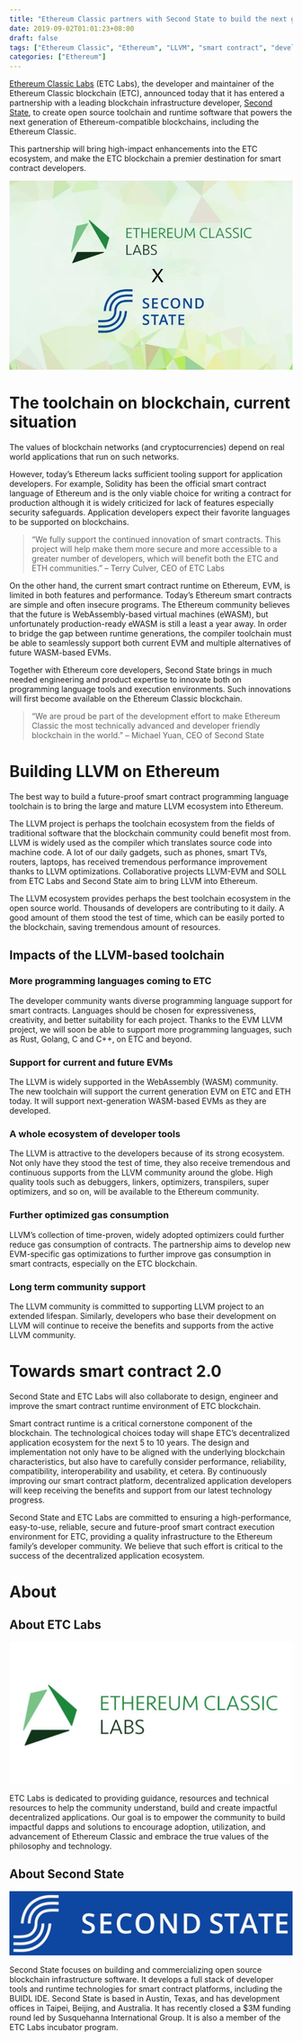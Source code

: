 ```yaml
---
title: "Ethereum Classic partners with Second State to build the next generation Ethereum infrastructure"
date: 2019-09-02T01:01:23+08:00
draft: false
tags: ["Ethereum Classic", "Ethereum", "LLVM", "smart contract", "development"]
categories: ["Ethereum"]
---
```


[Ethereum Classic Labs](https://etclabs.org/) (ETC Labs), the developer and maintainer of the Ethereum Classic blockchain (ETC), announced today that it has entered a partnership with a leading blockchain infrastructure developer, [Second State](https://www.secondstate.io/), to create open source toolchain and runtime software that powers the next generation of Ethereum-compatible blockchains, including the Ethereum Classic.

This partnership will bring high-impact enhancements into the ETC ecosystem, and make the ETC blockchain a premier destination for smart contract developers.

![ETC labs and Second State](/images/20190902-etclabs-01.jpeg)

# The toolchain on blockchain, current situation

The values of blockchain networks (and cryptocurrencies) depend on real world applications that run on such networks.

However, today’s Ethereum lacks sufficient tooling support for application developers. For example, Solidity has been the official smart contract language of Ethereum and is the only viable choice for writing a contract for production although it is widely criticized for lack of features especially security safeguards. Application developers expect their favorite languages to be supported on blockchains.

>“We fully support the continued innovation of smart contracts. This project will help make them more secure and more accessible to a greater number of developers, which will benefit both the ETC and ETH communities.” – Terry Culver, CEO of ETC Labs

On the other hand, the current smart contract runtime on Ethereum, EVM, is limited in both features and performance. Today’s Ethereum smart contracts are simple and often insecure programs. The Ethereum community believes that the future is WebAssembly-based virtual machines (eWASM), but unfortunately production-ready eWASM is still a least a year away. In order to bridge the gap between runtime generations, the compiler toolchain must be able to seamlessly support both current EVM and multiple alternatives of future WASM-based EVMs.

Together with Ethereum core developers, Second State brings in much needed engineering and product expertise to innovate both on programming language tools and execution environments. Such innovations will first become available on the Ethereum Classic blockchain.

> “We are proud be part of the development effort to make Ethereum Classic the most technically advanced and developer friendly blockchain in the world.” – Michael Yuan, CEO of Second State

# Building LLVM on Ethereum
The best way to build a future-proof smart contract programming language toolchain is to bring the large and mature LLVM ecosystem into Ethereum.

The LLVM project is perhaps the toolchain ecosystem from the fields of traditional software that the blockchain community could benefit most from. LLVM is widely used as the compiler which translates source code into machine code. A lot of our daily gadgets, such as phones, smart TVs, routers, laptops, has received tremendous performance improvement thanks to LLVM optimizations. Collaborative projects LLVM-EVM and SOLL from ETC Labs and Second State aim to bring LLVM into Ethereum.

The LLVM ecosystem provides perhaps the best toolchain ecosystem in the open source world. Thousands of developers are contributing to it daily. A good amount of them stood the test of time, which can be easily ported to the blockchain, saving tremendous amount of resources.

## Impacts of the LLVM-based toolchain
### More programming languages coming to ETC
The developer community wants diverse programming language support for smart contracts. Languages should be chosen for expressiveness, creativity, and better suitability for each project. Thanks to the EVM LLVM project, we will soon be able to support more programming languages, such as Rust, Golang, C and C++, on ETC and beyond.

### Support for current and future EVMs
The LLVM is widely supported in the WebAssembly (WASM) community. The new toolchain will support the current generation EVM on ETC and ETH today. It will support next-generation WASM-based EVMs as they are developed.

### A whole ecosystem of developer tools
The LLVM is attractive to the developers because of its strong ecosystem. Not only have they stood the test of time, they also receive tremendous and continuous supports from the LLVM community around the globe. High quality tools such as debuggers, linkers, optimizers, transpilers, super optimizers, and so on, will be available to the Ethereum community.

### Further optimized gas consumption
LLVM’s collection of time-proven, widely adopted optimizers could further reduce gas consumption of contracts. The partnership aims to develop new EVM-specific gas optimizations to further improve gas consumption in smart contracts, especially on the ETC blockchain.

### Long term community support
The LLVM community is committed to supporting LLVM project to an extended lifespan. Similarly, developers who base their development on LLVM will continue to receive the benefits and supports from the active LLVM community.

# Towards smart contract 2.0
Second State and ETC Labs will also collaborate to design, engineer and improve the smart contract runtime environment of ETC blockchain.

Smart contract runtime is a critical cornerstone component of the blockchain. The technological choices today will shape ETC’s decentralized application ecosystem for the next 5 to 10 years. The design and implementation not only have to be aligned with the underlying blockchain characteristics, but also have to carefully consider performance, reliability, compatibility, interoperability and usability, et cetera. By continuously improving our smart contract platform, decentralized application developers will keep receiving the benefits and support from our latest technology progress.

Second State and ETC Labs are committed to ensuring a high-performance, easy-to-use, reliable, secure and future-proof smart contract execution environment for ETC, providing a quality infrastructure to the Ethereum family’s developer community. We believe that such effort is critical to the success of the decentralized application ecosystem.

# About
## About ETC Labs

![ETC labs](/images/20190902-etclabs-03.jpeg)

ETC Labs is dedicated to providing guidance, resources and technical resources to help the community understand, build and create impactful decentralized applications. Our goal is to empower the community to build impactful dapps and solutions to encourage adoption, utilization, and advancement of Ethereum Classic and embrace the true values of the philosophy and technology.

## About Second State

![Second State](/images/20190902-etclabs-04.jpeg)

Second State focuses on building and commercializing open source blockchain infrastructure software. It develops a full stack of developer tools and runtime technologies for smart contract platforms, including the BUIDL IDE. Second State is based in Austin, Texas, and has development offices in Taipei, Beijing, and Australia. It has recently closed a $3M funding round led by Susquehanna International Group. It is also a member of the ETC Labs incubator program.
